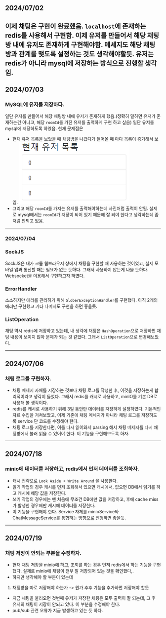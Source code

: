 ## 2024/07/02
이제 채팅은 구현이 완료했음.
`localhost`에 존재하는 redis를 사용해서 구현함.
이제 유저를 만들어서 해당 채팅방 내에 유저도 존재하게 구현해야함.
메세지도 해당 채팅방과 관계를 맺도록 설정하는 것도 생각해야할듯.
유저는 redis가 아니라 mysql에 저장하는 방식으로 진행할 생각임.
---
## 2024/07/03
### MySQL에 유저를 저장하다. 
일단 유저를 만들어서 해당 채팅방 내에 유저가 존재하게 했음.(정확히 말하면 유저가 존재하는건 아니고, 해당 `roomId`를 가진 유저를 출력하게 구현
하고 싶음) 일단 유저를 mysql에 저장하도록 하였음. 현재 문제점은
- 현재 유저 목록을 보았을 때 채팅방을 나갔다가 들어올 때 마다 목록이 증가해서 보임.
![img.png](img.png)
- 그리고 해당 `roomId`를 가지는 유저를 출력해야하는데 사진처럼 출력이 안됨. 실제로 mysql에서는 `roomId`가 저장이 되어 있기 때문에 잘 되야 한다고 생각하는데 좀 처럼 안되고 있음.
---
### 2024/07/04
### SockJS
SockJS은 내가 크롬 웹브라우저 상에서 채팅을 구현할 때 사용하는 것이었고, 실제 모바일 앱과 통신할 때는 필요가 없는 듯하다. 그래서 사용하지 않는게 나을 듯하다.
Websocket을 이용해서 구현하고자 하였다.
### ErrorHandler
소소하지만 에러를 관리하기 위해 `GloberExceptionHandler`를 구현했다. 아직 2개의 에러만 구현했고 기타 나머지도 구현을 하면 좋을듯.
### ListOperation
채팅 역시 redis에 저장하고 있는데, 내 생각에 채팅은 `HashOperation`으로 저장하면 채팅 내용이 보이지 않아 문제가 되는 것 같았다. 그래서 `ListOperation`으로 변경해보았다.

---
## 2024/07/06
### 채팅 로그를 구현하자.
- 채팅 메세지 자체를 저장하는 것보다 채팅 로그를 작성한 후, 이것을 저장하는게 합리적이라고 생각이 들었다. 그래서
redis를 캐시로 사용하고, minIO를 기본 DB로 사용해 볼 생각이다.
- redis를 캐시로 사용하기 위해 3일 동안만 데이터를 저장하게 설정하였다.
기본적인 자료 수집을 거쳐보았고, 이제 기존에 채팅 메세지가 아니라 채팅 로그를 저장하도록 service 단 코드를 수정해야 한다. 
- 채팅 로그를 저장한다면, 이를 다시 읽어와서 parsing 해서 채팅 메세지를 다시 채팅방에서 불러 읽을 수 있어야 한다.
이 기능을 구현해보도록 하자.
---
## 2024/07/18
### minio에 데이터를 저장하고, redis에서 먼저 데이터를 조회하자.
- 캐시 전략으로 `Look Aside + Write Around` 을 사용한다.
- 읽기 작업의 경우 캐시를 먼저 조회해서 있으면 캐시에서, 없으면 DB에서 읽기를 하고 캐시에 해당 값을 저장한다.
- 쓰기 작업의 경우에는 맨 처음에 무조건 DB에만 값을 저장하고, 후에 cache miss가 발생한 경우에만 캐시에 데이터를 저장한다.
- 이 기능을 구현해야 한다. Service 자체를 minioService와 ChatMessageService를 통합하는 방향으로 진행하면 좋을듯.
---
## 2024/07/19
### 채팅 저장이 안되는 부분을 수정하자.
- 현재 채팅 저장을 minio에 하고, 조회를 하는 경우 먼저 redis에서 하는 기능을 구현했다. 실제로 minio에 채팅이 전부 잘 저장되어 있는 것을 확인했다,.
- 하지만 생각해야 할 부분이 있는데
1. 채팅방을 따로 저장해야 하는가 -> 뭔가 추후 기능을 추가하면 저장해야 할듯
- 지금 채팅을 불러오면 첫번째 유저가 저장한 채팅은 모두 출력이 잘 되는데, 그 후 유저의 채팅이 저장이 안되고 있다. 이 부분을 수정해야 한다.
- pub/sub 관련 오류가 지금 발생하고 있는 듯 하다.